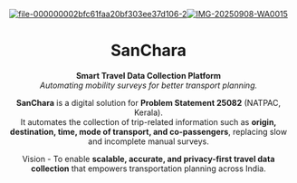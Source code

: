 <!-- SanChara README.md -->

<p align="center">
<a href="https://sanchara.sreecharandesu.in"><img src="https://i.ibb.co/DPkGLNvt/file-000000002bfc61faa20bf303ee37d106-2.png" alt="file-000000002bfc61faa20bf303ee37d106-2" border="0"></a><a href="https://ibb.co/Kjt6TdNW"><img src="https://i.ibb.co/Kjt6TdNW/IMG-20250908-WA0015.jpg" alt="IMG-20250908-WA0015" border="0"></a>
<h1 align="center">SanChara</h1>

<p align="center">
  <strong>Smart Travel Data Collection Platform</strong><br/>
  <em>Automating mobility surveys for better transport planning.</em>
</p>

<div align="center">

**SanChara** is a digital solution for **Problem Statement 25082** (NATPAC, Kerala).  
It automates the collection of trip-related information such as **origin, destination, time, mode of transport, and co-passengers**, replacing slow and incomplete manual surveys.  

Vision - To enable **scalable, accurate, and privacy-first travel data collection** that empowers transportation planning across India.

</div>
